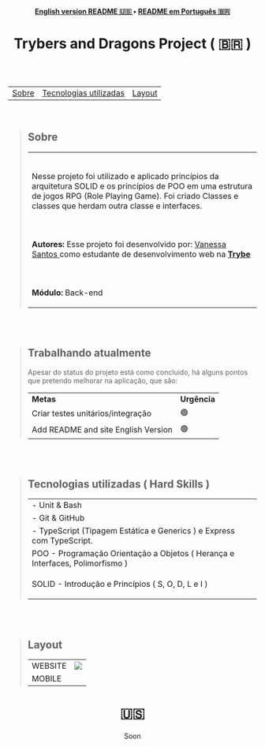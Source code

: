 <p align="center"><b>
 <a href="#----">English version README 🇺🇸 </a> •
 <a href="#- trybers-and-dragons-project-------">README em Português 🇧🇷</a>
  </b>
</p>
<h1 align="center">
 Trybers and Dragons Project
  <span> ( 🇧🇷 )  </span>
</h1>
 
<br>
<br>
 
<section>
  <table align="center">
<tr><p align="center"><b> </td> 
<td> <a href="#---sobre--">Sobre</a></td> 
<td>  <a href="#tecnologias-utilizadas--hard-skills-">Tecnologias utilizadas</a></td> 
<td>  <a href="#layout">Layout</a></td> 
  </b>
  </p></tr>
  </table>
  
  <br>
  <blockquote>
    <h2 align="left">
   Sobre
  </h2>
<table>
    <tr>
      <td><br>
        <p align="left"> Nesse projeto foi utilizado e aplicado princípios da arquitetura SOLID e os princípios de POO em uma estrutura de jogos RPG (Role Playing Game). Foi criado Classes e classes que herdam outra classe e interfaces.
</p> </td>
  </tr>
    <tr>
      <td><br>
        <p align="left">
          <b>Autores:</b> Esse projeto foi desenvolvido por:
    <a href="https://www.linkedin.com/in/vanehsann/" target="_blank"> Vanessa Santos </a>
         como estudante de desenvolvimento web na <b><a href="https://www.betrybe.com/" target="_blank"> Trybe </a></b>
        </p>
      </td>
    <tr>
    <tr>
      <td><br>
        <p align="left">
          <b>Módulo:</b> Back-end
        </p>
      </td>
    </tr>
 
</table> 
  </blockquote>
 
<br>
<br>
 
<blockquote>
   <h2>Trabalhando atualmente</h2>
  <p> Apesar do status do projeto está como concluido, há alguns pontos que pretendo melhorar na aplicação, que são: </p>
   <table>
  <tr>
    <td>
      <b>Metas</b>
    </td>
    <td>
      <b>Urgência</b>
    </td>
  </tr>
     <tr>
    <td> Criar testes unitários/integração</td>
    <td>🟢</td>
  </tr>
     <tr>
    <td>Add README and site English Version</td>
    <td>🟢</td>
  </tr>
 
</table></blockquote>
 
<br>
<br>
 
 
<div>
 
  <blockquote>
    <h2 align="left">
Tecnologias utilizadas ( Hard Skills )
</h2>
    <table>
      
 <tr><td>
 - Unit & Bash
 </tr></td> 
 <tr><td> 
     - Git & GitHub
 </tr></td> 
  <tr><td> 
 - TypeScript (Tipagem Estática e Generics ) e Express com TypeScript.
 
 </td></tr>
 <tr><td>
 POO - Programação Orientação a Objetos ( Herança e Interfaces, Polimorfismo )
 </td></tr>
  <tr><td>

SOLID - Introdução e Princípios ( S, O, D,  L e I ) 
 </td></tr>
    </table>
      </blockquote>
  </div>
  
<br>
<br>
<div>
  <blockquote>
    <h2 align="left">
Layout
</h2>
 <table>  
 <tr><td> 
     WEBSITE
 </td><td><img src="./tryunfo.gif" /></td></tr>
 <tr><td> 
 MOBILE
 </td></tr> 
    </table>
      </blockquote>
  </div>
  </section>
 
 <h1 align="center">  🇺🇸  </h1>
 
<p align="center"> Soon </p>
